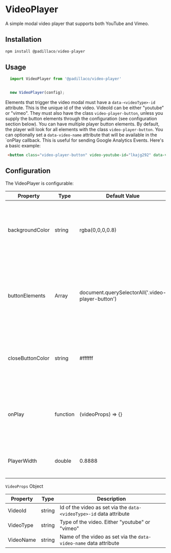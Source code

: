 # VideoPlayer

A simple modal video player that supports both YouTube and Vimeo.

## Installation

```javascript
npm install @padillaco/video-player
```

## Usage

```javascript
  import VideoPlayer from '@padillaco/video-player'


  new VideoPlayer(config);
```

Elements that trigger the video modal must have a `data-<videoType>-id` attribute.  This is the unique id of the video.  VideoId can be either "youtube" or "vimeo". They must also have the class `video-player-button`, unless you supply the button elements through the configuration (see configuration section below).  You can have multiple player button elements.  By default, the player will look for all elements with the class `video-player-button`.  You can optionally set a `data-video-name` attribute that will be available in the `onPlay   callback.  This is useful for sending Google Analytics Events.  Here's a basic example:


```html
 <button class="video-player-button" video-youtube-id="lkajg292" data-video-name="MyVideo">Play</button>
```

## Configuration

The VideoPlayer is configurable:

| Property         | Type              | Default Value                                     | Description                                                                                                 |
|------------------|-------------------|---------------------------------------------------|-------------------------------------------------------------------------------------------------------------|
| backgroundColor  | string            | rgba(0,0,0,0.8)                                   | The color of the modal overlay. Can be any value that is valid for background-color CSS property.       |
| buttonElements   | Array<DomElement> | document.querySelectorAll('.video-player-button') | An array of DOM elements that will trigger the video player. See player button markup for specific details. |
| closeButtonColor | string            | #ffffff                                           | The color of the modal close button. Can be any value that is valid for color CSS property.                  |
| onPlay           | function          | (videoProps) => {}                                | Callback function executed when a video starts to play.  See Below for videoProps object.                   |
| PlayerWidth      | double            | 0.8888                                            | width of the iFrame as a fraction of the screen width                                                        |


`VideoProps` Object

|  Property |  Type  | Description |
|-----------|--------| ----------- |
| VideoId   | string | Id of the video as set via the `data-<videoType>-id` data attribute |
| VideoType | string | Type of the video. Either "youtube" or "vimeo" |
| VideoName | string | Name of the video as set via the `data-video-name` data attribute |